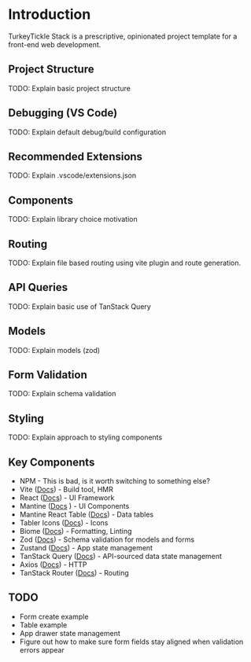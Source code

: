 # Introduction

TurkeyTickle Stack is a prescriptive, opinionated project template for a front-end web development.

## Project Structure

TODO: Explain basic project structure

## Debugging (VS Code)

TODO: Explain default debug/build configuration 

## Recommended Extensions

TODO: Explain .vscode/extensions.json

## Components 

TODO: Explain library choice motivation

## Routing

TODO: Explain file based routing using vite plugin and route generation.

## API Queries

TODO: Explain basic use of TanStack Query

## Models

TODO: Explain models (zod)

## Form Validation

TODO: Explain schema validation

## Styling

TODO: Explain approach to styling components

## Key Components

- NPM - This is bad, is it worth switching to something else?
- Vite ([Docs](https://vitejs.dev/)) - Build tool, HMR
- React ([Docs](https://react.dev/)) - UI Framework
- Mantine ([Docs](https://mantine.dev/) ) - UI Components
- Mantine React Table ([Docs](https://v2.mantine-react-table.com/)) - Data tables
- Tabler Icons ([Docs](https://tabler.io/docs/getting-started)) - Icons
- Biome ([Docs](https://biomejs.dev/)) - Formatting, Linting
- Zod ([Docs](https://zod.dev/)) - Schema validation for models and forms
- Zustand ([Docs](https://zustand-demo.pmnd.rs/)) - App state management
- TanStack Query ([Docs](https://tanstack.com/query/latest/docs/react/overview)) - API-sourced data state management
- Axios ([Docs](https://axios-http.com/docs/intro)) - HTTP
- TanStack Router ([Docs](https://tanstack.com/router)) - Routing


## TODO

- Form create example
- Table example
- App drawer state management
- Figure out how to make sure form fields stay aligned when validation errors appear


